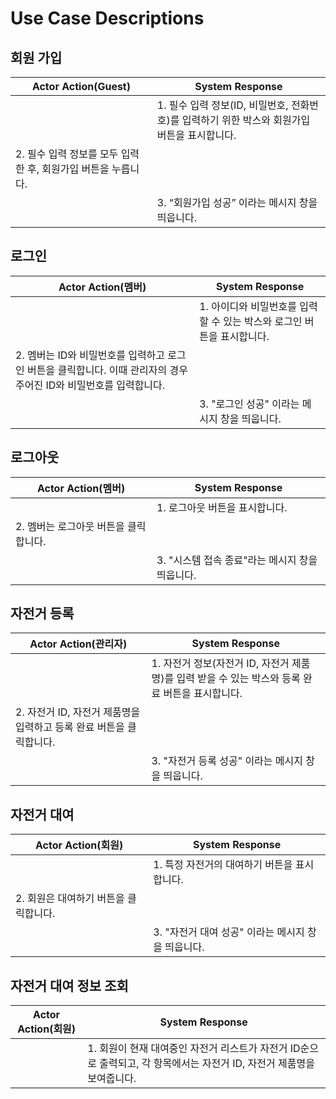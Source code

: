 # Use Case Descriptions

## 회원 가입

| Actor Action(Guest)                                           | System Response                                                                              |
| ------------------------------------------------------------- | -------------------------------------------------------------------------------------------- |
|                                                               | 1. 필수 입력 정보(ID, 비밀번호, 전화번호)를 입력하기 위한 박스와 회원가입 버튼을 표시합니다. |
| 2. 필수 입력 정보를 모두 입력한 후, 회원가입 버튼을 누릅니다. |                                                                                              |
|                                                               | 3. “회원가입 성공” 이라는 메시지 창을 띄웁니다.                                              |

## 로그인

| Actor Action(멤버)                                                                                                 | System Response                                                        |
| ------------------------------------------------------------------------------------------------------------------ | ---------------------------------------------------------------------- |
|                                                                                                                    | 1. 아이디와 비밀번호를 입력할 수 있는 박스와 로그인 버튼을 표시합니다. |
| 2. 멤버는 ID와 비밀번호를 입력하고 로그인 버튼을 클릭합니다. 이때 관리자의 경우 주어진 ID와 비밀번호를 입력합니다. |                                                                        |
|                                                                                                                    | 3. "로그인 성공" 이라는 메시지 창을 띄웁니다.                          |

## 로그아웃

| Actor Action(멤버)                    | System Response                                 |
| ------------------------------------- | ----------------------------------------------- |
|                                       | 1. 로그아웃 버튼을 표시합니다.                  |
| 2. 멤버는 로그아웃 버튼을 클릭합니다. |                                                 |
|                                       | 3. "시스템 접속 종료"라는 메시지 창을 띄웁니다. |

## 자전거 등록

| Actor Action(관리자)                                                | System Response                                                                                  |
| ------------------------------------------------------------------- | ------------------------------------------------------------------------------------------------ |
|                                                                     | 1. 자전거 정보(자전거 ID, 자전거 제품명)를 입력 받을 수 있는 박스와 등록 완료 버튼을 표시합니다. |
| 2. 자전거 ID, 자전거 제품명을 입력하고 등록 완료 버튼을 클릭합니다. |                                                                                                  |
|                                                                     | 3. "자전거 등록 성공" 이라는 메시지 창을 띄웁니다.                                               |

## 자전거 대여

| Actor Action(회원)                    | System Response                                    |
| ------------------------------------- | -------------------------------------------------- |
|                                       | 1. 특정 자전거의 대여하기 버튼을 표시합니다.       |
| 2. 회원은 대여하기 버튼을 클릭합니다. |                                                    |
|                                       | 3. "자전거 대여 성공" 이라는 메시지 창을 띄웁니다. |

## 자전거 대여 정보 조회

| Actor Action(회원) | System Response                                                                                                        |
| ------------------ | ---------------------------------------------------------------------------------------------------------------------- |
|                    | 1. 회원이 현재 대여중인 자전거 리스트가 자전거 ID순으로 출력되고, 각 항목에서는 자전거 ID, 자전거 제품명을 보여줍니다. |

